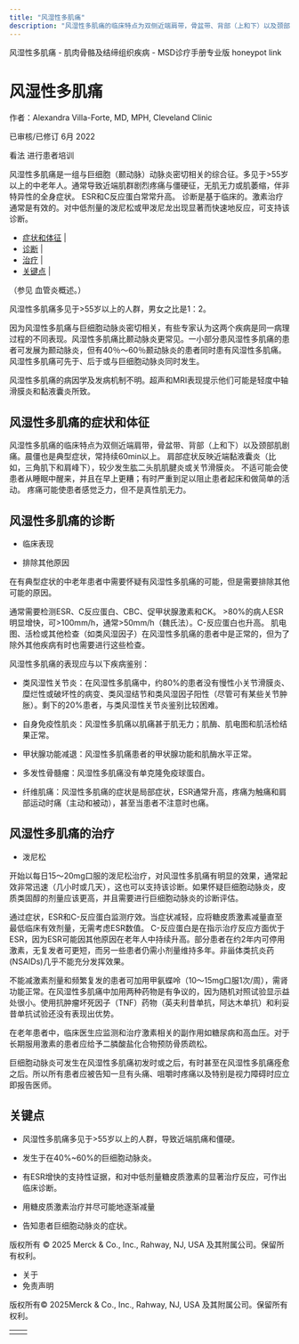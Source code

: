 ```yaml
---
title: "风湿性多肌痛"
description: "风湿性多肌痛的临床特点为双侧近端肩带，骨盆带、背部（上和下）以及颈部肌剧痛。晨僵也是典型症状，常持续60min以上。 肩部症状反映近端黏液囊炎（比如，三角肌下和肩峰下），较少发生肱二头肌肌腱炎或关节滑膜炎。 不适可能会使患者从睡眠中醒来，并且在早上更糟；有时严重到足以阻止患者起床和做简单的活动。 疼痛可能使患者感觉乏力，但不是真性肌无力。"
---
```


﻿风湿性多肌痛 \- 肌肉骨骼及结缔组织疾病 \- MSD诊疗手册专业版 honeypot link

# 风湿性多肌痛

作者：Alexandra Villa-Forte, MD, MPH, Cleveland Clinic

已审核/已修订 6月 2022

看法 进行患者培训

风湿性多肌痛是一组与巨细胞（颞动脉）动脉炎密切相关的综合征。多见于>55岁以上的中老年人。通常导致近端肌群剧烈疼痛与僵硬征，无肌无力或肌萎缩，伴非特异性的全身症状。 ESR和C反应蛋白常常升高。 诊断是基于临床的。激素治疗通常是有效的。对中低剂量的泼尼松或甲泼尼龙出现显著而快速地反应，可支持该诊断。

- [症状和体征](#症状和体征_v904853_zh) \|
- [诊断](#诊断_v904856_zh) \|
- [治疗](#治疗_v904882_zh) \|
- [关键点](#关键点_v8496100_zh) \|

（参见 血管炎概述。）

风湿性多肌痛多见于>55岁以上的人群，男女之比是1：2。

因为风湿性多肌痛与巨细胞动脉炎密切相关，有些专家认为这两个疾病是同一病理过程的不同表现。风湿性多肌痛比颞动脉炎更常见。一小部分患风湿性多肌痛的患者可发展为颞动脉炎，但有40％～60％颞动脉炎的患者同时患有风湿性多肌痛。风湿性多肌痛可先于、后于或与巨细胞动脉炎同时发生。

风湿性多肌痛的病因学及发病机制不明。超声和MRI表现提示他们可能是轻度中轴滑膜炎和黏液囊炎所致。

## 风湿性多肌痛的症状和体征

风湿性多肌痛的临床特点为双侧近端肩带，骨盆带、背部（上和下）以及颈部肌剧痛。晨僵也是典型症状，常持续60min以上。 肩部症状反映近端黏液囊炎（比如，三角肌下和肩峰下），较少发生肱二头肌肌腱炎或关节滑膜炎。 不适可能会使患者从睡眠中醒来，并且在早上更糟；有时严重到足以阻止患者起床和做简单的活动。 疼痛可能使患者感觉乏力，但不是真性肌无力。

## 风湿性多肌痛的诊断

- 临床表现

- 排除其他原因


在有典型症状的中老年患者中需要怀疑有风湿性多肌痛的可能，但是需要排除其他可能的原因。

通常需要检测ESR、C反应蛋白、CBC、促甲状腺激素和CK。 >80%的病人ESR明显增快，可>100mm/h，通常>50mm/h（魏氏法）。C-反应蛋白也升高。 肌电图、活检或其他检查（如类风湿因子）在风湿性多肌痛的患者中是正常的，但为了除外其他疾病有时也需要进行这些检查。

风湿性多肌痛的表现应与以下疾病鉴别：

- 类风湿性关节炎：在风湿性多肌痛中，约80%的患者没有慢性小关节滑膜炎、糜烂性或破坏性的病变、类风湿结节和类风湿因子阳性（尽管可有某些关节肿胀）。剩下的20%患者，与类风湿性关节炎鉴别比较困难。

- 自身免疫性肌炎：风湿性多肌痛以肌痛甚于肌无力；肌酶、肌电图和肌活检结果正常。

- 甲状腺功能减退：风湿性多肌痛患者的甲状腺功能和肌酶水平正常。

- 多发性骨髓瘤：风湿性多肌痛没有单克隆免疫球蛋白。

- 纤维肌痛：风湿性多肌痛的症状是局部症状，ESR通常升高，疼痛为触痛和肩部运动时痛（主动和被动），甚至当患者不注意时也痛。


## 风湿性多肌痛的治疗

- 泼尼松


开始以每日15～20mg口服的泼尼松治疗，对风湿性多肌痛有明显的效果，通常起效非常迅速（几小时或几天），这也可以支持该诊断。如果怀疑巨细胞动脉炎，皮质类固醇的剂量应该更高，并且需要进行巨细胞动脉炎的诊断评估。

通过症状，ESR和C-反应蛋白监测疗效。当症状减轻，应将糖皮质激素减量直至最低临床有效剂量，无需考虑ESR数值。 C-反应蛋白是在指示治疗反应方面优于ESR，因为ESR可能因其他原因在老年人中持续升高。部分患者在约2年内可停用激素，无复发者可更短，而另一些患者仍需小剂量维持多年。非甾体类抗炎药(NSAIDs)几乎不能充分发挥效果。

不能减激素剂量和频繁复发的患者可加用甲氨蝶呤（10〜15mg口服1次/周），需肾功能正常。在风湿性多肌痛中加用两种药物是有争议的，因为随机对照试验显示益处很小。使用抗肿瘤坏死因子（TNF）药物（英夫利昔单抗，阿达木单抗）和利妥昔单抗试验还没有表现出优势。

在老年患者中，临床医生应监测和治疗激素相关的副作用如糖尿病和高血压。对于长期服用激素的患者应给予二膦酸盐化合物预防骨质疏松。

巨细胞动脉炎可发生在风湿性多肌痛初发时或之后，有时甚至在风湿性多肌痛痊愈之后。所以所有患者应被告知一旦有头痛、咀嚼时疼痛以及特别是视力障碍时应立即报告医师。

## 关键点

- 风湿性多肌痛多见于>55岁以上的人群，导致近端肌痛和僵硬。

- 发生于在40%~60%的巨细胞动脉炎。

- 有ESR增快的支持性证据，和对中低剂量糖皮质激素的显著治疗反应，可作出临床诊断。

- 用糖皮质激素治疗并尽可能地逐渐减量

- 告知患者巨细胞动脉炎的症状。




版权所有 © 2025
Merck & Co., Inc., Rahway, NJ, USA 及其附属公司。保留所有权利。

- 关于
- 免责声明

版权所有© 2025Merck & Co., Inc., Rahway, NJ, USA 及其附属公司。保留所有权利。

|     |     |
| --- | --- |
|  |  |